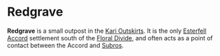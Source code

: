 # Redgrave

**Redgrave** is a small outpost in the [Kari Outskirts](../../../mote/esterfell/lenya/kari-outskirts). It is the only [Esterfell Accord](../) settlement south of the [Floral Divide](../../../mote/esterfell/lenya/floral-divide), and often acts as a point of contact between the Accord and [Subros](../../subros).
